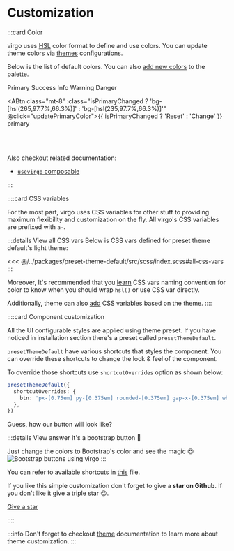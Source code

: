 <script setup lang="ts">
import { useCssVar } from '@vueuse/core';
import { usevirgo } from 'virgo-vue';
import { computed } from 'vue';

const { activeTheme, themes } = usevirgo()
const vpBrandHue = useCssVar('--vp-brand-hue')
const isPrimaryChanged = computed(() => activeTheme.value.theme?.colors.primary?.startsWith('235'))

const updatePrimaryColor = () => {
  const primaryColor = activeTheme.value.theme.colors.primary
  const primaryHue = isPrimaryChanged.value ? '265' : '235'

  // To update the look & feel of whole template, update VitePress primary color as well
  vpBrandHue.value = primaryHue

  // ℹ️ Change primary color for all themes. You can also just change the primary color of current/active theme 😇
  for (const themeName in themes.value) {
    const theme = themes.value[themeName]
    theme.colors.primary = `${primaryHue}, 97.7%, 66.3%`
  }
}
</script>

# Customization

:::card Color

virgo uses [HSL](https://developer.mozilla.org/en-US/docs/Web/CSS/color_value/hsl) color format to define and use colors. You can update theme colors via [themes](/guide/features/theme.md) configurations.

Below is the list of default colors. You can also [add new colors](/guide/features/theme.html#how-to-add-new-color) to the palette.

<div class="flex gap-6 flex-wrap">
    <ACard variant="fill" color="primary" class="rounded-2xl shadow-2xl shadow-primary shadow-opacity-40 w-26 h-26 font-semibold grid place-items-center">Primary</ACard>
    <ACard variant="fill" color="success" class="rounded-2xl shadow-2xl shadow-success shadow-opacity-40 w-26 h-26 font-semibold grid place-items-center">Success</ACard>
    <ACard variant="fill" color="info" class="rounded-2xl shadow-2xl shadow-info shadow-opacity-40 w-26 h-26 font-semibold grid place-items-center">Info</ACard>
    <ACard variant="fill" color="warning" class="rounded-2xl shadow-2xl shadow-warning shadow-opacity-40 w-26 h-26 font-semibold grid place-items-center">Warning</ACard>
    <ACard variant="fill" color="danger" class="rounded-2xl shadow-2xl shadow-danger shadow-opacity-40 w-26 h-26 font-semibold grid place-items-center">Danger</ACard>
</div>

<ABtn class="mt-8" :class="isPrimaryChanged ? 'bg-[hsl(265,97.7%,66.3%)]' : 'bg-[hsl(235,97.7%,66.3%)]'" @click="updatePrimaryColor">{{ isPrimaryChanged ? 'Reset' : 'Change' }} primary</ABtn>

<br />
<br />

Also checkout related documentation:

- [`usevirgo` composable](/guide/composables/usevirgo.md)

:::

::::card CSS variables

For the most part, virgo uses CSS variables for other stuff to providing maximum flexibility and customization on the fly. All virgo's CSS variables are prefixed with `a-`.

:::details View all CSS vars
Below is CSS vars defined for preset theme default's light theme:

<<< @/../packages/preset-theme-default/src/scss/index.scss#all-css-vars
:::

Moreover, It's recommended that you [learn](/development/contributing.html#css-vars) CSS vars naming convention for color to know when you should wrap `hsl()` or use CSS var directly.

Additionally, theme can also [add](/guide/features/theme.html#adding-theme-based-css-variables) CSS variables based on the theme.
::::

::::card Component customization

All the UI configurable styles are applied using theme preset. If you have noticed in installation section there's a preset called `presetThemeDefault`.

`presetThemeDefault` have various shortcuts that styles the component. You can override these shortcuts to change the look & feel of the component.

To override those shortcuts use `shortcutOverrides` option as shown below:

```ts
presetThemeDefault({
  shortcutOverrides: {
    btn: 'px-[0.75em] py-[0.375em] rounded-[0.375em] gap-x-[0.375em] whitespace-nowrap',
  },
})
```

Guess, how our button will look like?

:::details View answer
It's a bootstrap button 🤯

Just change the colors to Bootstrap's color and see the magic 😍
![Bootstrap buttons using virgo](/images/guide/virgo-bootstrap-btns.png)
:::

You can refer to available shortcuts in [this](https://github.com/emuzex/virgo/blob/main/packages/preset-theme-default/src/shortcuts.ts) file.

If you like this simple customization don't forget to give a **star on Github**. If you don't like it give a triple star 😉.

<a class="!hover:opacity-100 !no-underline" href="https://github.com/emuzex/virgo" rel="noopener noreferrer" target="_blank">
    <ABtn class="text-sm my-2" icon="i-bx-star" variant="light" href="https://github.com/emuzex/virgo" tag="a">
        Give a star
    </ABtn>
</a>

::::

:::info
Don't forget to checkout [theme](/guide/features/theme.md) documentation to learn more about theme customization.
:::
